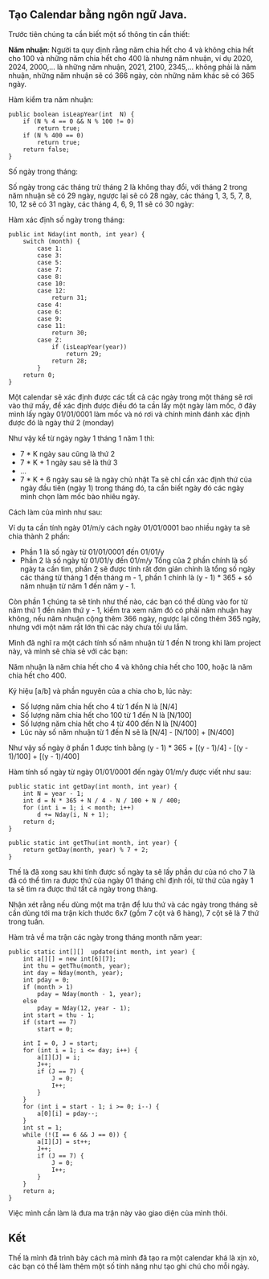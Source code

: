 ## Tạo Calendar bằng ngôn ngữ Java.

Trước tiên chúng ta cần biết một số thông tin cần thiết:

**Năm nhuận**:
Người ta quy định rằng năm chia hết cho 4 và không chia hết cho 100 và những năm chia hết cho 400 là nhưng năm nhuận, ví dụ 2020, 2024, 2000,... là những năm nhuận, 2021, 2100, 2345,... không phải là năm nhuận, những năm nhuận sẽ có 366 ngày, còn những năm khác sẽ có 365 ngày.

Hàm kiểm tra năm nhuận:

	public boolean isLeapYear(int  N) {
		if (N % 4 == 0 && N % 100 != 0)
			return true;
		if (N % 400 == 0)
			return true;
		return false;
	}
Số ngày trong tháng:

Số ngày trong các tháng trừ tháng 2 là không thay đổi, với tháng 2 trong năm nhuận sẽ có 29 ngày, ngược lại sẽ có 28 ngày, các tháng 1, 3, 5, 7, 8, 10, 12 sẽ có 31 ngày, các tháng 4, 6, 9, 11 sẽ có 30 ngày:

Hàm xác định số ngày trong tháng:

	public int Nday(int month, int year) {
		switch (month) {
			case 1:
			case 3:
			case 5:
			case 7:
			case 8:
			case 10:
			case 12:
				return 31;
			case 4:
			case 6:
			case 9:
			case 11:
				return 30;
			case 2:
				if (isLeapYear(year))
					return 29;
				return 28;
			}
		return 0;
	}

Một calendar sẽ xác định được các tất cả các ngày trong một tháng sẽ rơi vào thứ mấy, để xác định được điều đó ta cần lấy một ngày làm mốc, ở đây mình lấy ngày 01/01/0001 làm mốc và nó rơi và chính mình đánh xác định được đó là ngày thứ 2 (monday)

Như vậy kể từ ngày ngày 1 tháng 1 năm 1 thì:

- 7 * K ngày sau cũng là thứ 2
- 7 * K + 1 ngày sau sẽ là thứ 3
- ...
- 7 * K + 6 ngày sau sẽ là ngày chủ nhật
Ta sẽ chỉ cần xác định thứ của ngày đầu tiên (ngày 1) trong tháng đó, ta cần biết ngày đó các ngày mình chọn làm mốc bào nhiêu ngày.

Cách làm của mình như sau:

Ví dụ ta cần tính ngày 01/m/y cách ngày 01/01/0001 bao nhiều ngày ta sẽ chia thành 2 phần:

- Phần 1 là số ngày từ 01/01/0001 đến 01/01/y
- Phần 2 là số ngày từ 01/01/y đến 01/m/y
Tổng của 2 phần chính là số ngày ta cần tìm, phần 2 sẽ được tính rất đơn giản chính là tổng số ngày các tháng từ tháng 1 đến tháng m - 1, phần 1 chính là (y - 1) * 365 + số năm nhuận từ năm 1 đến năm y - 1.

Còn phần 1 chúng ta sẽ tính như thế nào, các bạn có thể dùng vào for từ năm thứ 1 đến năm thứ y - 1, kiểm tra xem năm đó có phải năm nhuận hay không, nếu năm nhuận cộng thêm 366 ngày, ngược lại công thêm 365 ngày, nhưng với một năm rất lớn thì các này chưa tối ưu lắm.

Mình đã nghĩ ra một cách tính số năm nhuận từ 1 đến N trong khi làm project này, và mình sẽ chia sẻ với các bạn:

Năm nhuận là năm chia hết cho 4 và không chia hết cho 100, hoặc là năm chia hết cho 400.

Ký hiệu [a/b] và phần nguyên của a chia cho b, lúc này:

- Số lượng năm chia hết cho 4 từ 1 đến N là [N/4]
- Số lượng năm chia hết cho 100 từ 1 đến N là [N/100]
- Số lượng năm chia hết cho 4 từ 400 đến N là [N/400]
- Lúc này số năm nhuận từ 1 đến N sẽ là [N/4] - [N/100] + [N/400]

Như vậy số ngày ở phần 1 được tính bằng (y - 1) * 365 + [(y - 1)/4] - [(y - 1)/100] + [(y - 1)/400]

Hàm tính số ngày từ ngày 01/01/0001 đến ngày 01/m/y được viết như sau:

	public static int getDay(int month, int year) {
		int N = year - 1;
		int d = N * 365 + N / 4 - N / 100 + N / 400;
		for (int i = 1; i < month; i++)
			d += Nday(i, N + 1);
		return d;
	}

	public static int getThu(int month, int year) {
		return getDay(month, year) % 7 + 2;
	}

Thế là đã xong sau khi tính được số ngày ta sẽ lấy phần dư của nó cho 7 là đã có thể tìm ra được thứ của ngày 01 tháng chỉ định rồi, từ thứ của ngày 1 ta sẽ tìm ra được thứ tất cả ngày trong tháng.

Nhận xét rằng nếu dùng một ma trận để lưu thứ và các ngày trong tháng sẽ cần dùng tới ma trận kích thước 6x7 (gồm 7 cột và 6 hàng), 7 cột sẽ là 7 thứ trong tuần.

Hàm trả về ma trận các ngày trong tháng month năm year:

	public static int[][]  update(int month, int year) {
		int a[][] = new int[6][7];
		int thu = getThu(month, year);
		int day = Nday(month, year);
		int pday = 0;
		if (month > 1)
			pday = Nday(month - 1, year);
		else
			pday = Nday(12, year - 1);
		int start = thu - 1;
		if (start == 7)
			start = 0;
		
		int I = 0, J = start;
		for (int i = 1; i <= day; i++) {
			a[I][J] = i;
			J++;
			if (J == 7) {
				J = 0;
				I++;
			}
		}
		for (int i = start - 1; i >= 0; i--) {
			a[0][i] = pday--;
		}
		int st = 1;
		while (!(I == 6 && J == 0)) {
			a[I][J] = st++;
			J++;
			if (J == 7) {
				J = 0;
				I++;
			}
		}
		return a;
	}

Việc mình cần làm là đưa ma trận này vào giao diện của mình thôi.

## Kết

Thế là mình đã trình bày cách mà mình đã tạo ra một calendar khá là xịn xò, các bạn có thể làm thêm một số tính năng như tạo ghi chú cho mỗi ngày.
